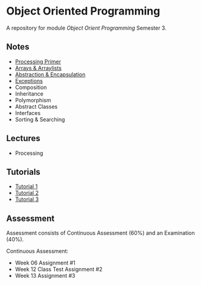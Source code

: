 # Object Oriented Programming 

A repository for module *Object Orient Programming* Semester 3.


## Notes
- [Processing Primer](./notes/ProcessingPrimer.md)
- [Arrays & Arraylists](./notes/ArraysAndArraylists.md)
- [Abstraction & Encapsulation](./notes/ObjectOrientedProgramming.md)
- [Exceptions](./notes/Exceptions.md)
- Composition
- Inheritance
- Polymorphism
- Abstract Classes
- Interfaces
- Sorting & Searching


## Lectures
- Processing



## Tutorials
- [Tutorial 1](./tutorials/Tutorial1.md)
- [Tutorial 2](./tutorials/Tutorial2.md)
- [Tutorial 3](./tutorials/Tutorial3.md)

## Assessment

Assessment consists of Continuous Assessment (60%) and an Examination (40%).

Continuous Assessment:

- Week 06 Assignment #1
- Week 12 Class Test Assignment #2
- Week 13 Assignment #3

